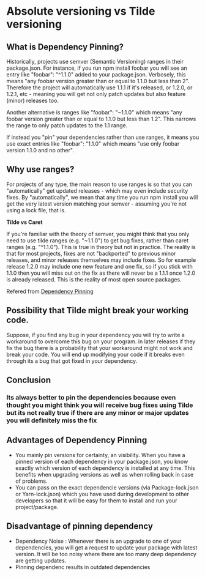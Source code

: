 # Absolute versioning vs Tilde versioning

## What is Dependency Pinning?

Historically, projects use semver (Semantic Versioning) ranges in their package.json. For instance, if you run npm install foobar you will see an entry like "foobar": "^1.1.0" added to your package.json. Verbosely, this means "any foobar version greater than or equal to 1.1.0 but less than 2". Therefore the project will automatically use 1.1.1 if it's released, or 1.2.0, or 1.2.1, etc - meaning you will get not only patch updates but also feature (minor) releases too.

Another alternative is ranges like "foobar": "~1.1.0" which means "any foobar version greater than or equal to 1.1.0 but less than 1.2". This narrows the range to only patch updates to the 1.1 range.

If instead you "pin" your dependencies rather than use ranges, it means you use exact entries like "foobar": "1.1.0" which means "use only foobar version 1.1.0 and no other".

## Why use ranges?
For projects of any type, the main reason to use ranges is so that you can "automatically" get updated releases - which may even include security fixes. By "automatically", we mean that any time you run npm install you will get the very latest version matching your semver - assuming you're not using a lock file, that is.

**Tilde vs Caret**

If you're familiar with the theory of semver, you might think that you only need to use tilde ranges (e.g. "~1.1.0") to get bug fixes, rather than caret ranges (e.g. "^1.1.0"). This is true in theory but not in practice. The reality is that for most projects, fixes are not "backported" to previous minor releases, and minor releases themselves may include fixes. So for example release 1.2.0 may include one new feature and one fix, so if you stick with 1.1.0 then you will miss out on the fix as there will never be a 1.1.1 once 1.2.0 is already released. This is the reality of most open source packages.

Refered from  [Dependency Pinning](https://renovatebot.com/docs/dependency-pinning/)

## Possibility that Tilde might break your working code.
Suppose, if you find any bug in your dependency you will try to write a workaround to overcome this bug on your program. in later releases if they fix the bug there is a probability that your workaround might not work and break your code. You will end up modifying your code if it breaks even through its a bug that got fixed in your dependency.

## Conclusion
### Its always better to pin the dependencies because even thought you might think you will receive bug fixes using Tilde but its not really true if there are any minor or major updates you will definitely miss the fix

## Advantages of Dependency Pinning
- You mainly pin versions for certainty, an visibility. When you have a pinned version of each dependency in your package.json, you know exactly which version of each dependency is installed at any time. This benefits when upgrading versions as well as when rolling back in case of problems.
- You can pass on the exact dependencie versions (via Package-lock.json or Yarn-lock.json) which you have used during development to other developers so that it will be easy for them to install and run your project/package. 

## Disadvantage of pinning dependency
- Dependency Noise : Whenever there is an upgrade to one of your dependencies, you will get a request to update your package with latest version. It will be too noisy where there are too many deep dependency are getting updates. 
- Pinning dependenc results in outdated dependencies

